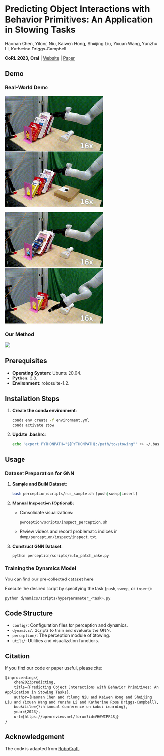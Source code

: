 # Predicting Object Interactions with Behavior Primitives: An Application in Stowing Tasks
Haonan Chen, Yilong Niu, Kaiwen Hong, Shuijing Liu, Yixuan Wang, Yunzhu Li, Katherine Driggs-Campbell            

**CoRL 2023, Oral** | [Website](https://haonan16.github.io/stow_page/) | [Paper](https://arxiv.org/abs/2309.16873/)


## Demo

### Real-World Demo

<img src="media/bottle.gif"  width="320"  />  <img src="media/tiny.gif"  width="320"  />

<img src="media/roller.gif"  width="320"  />  <img src="media/small_shelf.gif"  width="320"  />


### Our Method

<img src="media/method.gif"  width="640"  />


## Prerequisites

- **Operating System**: Ubuntu 20.04.
- **Python**: 3.8.
- **Environment**: robosuite-1.2.


## Installation Steps

1. **Create the conda environment**:
    ```bash
    conda env create -f environment.yml
    conda activate stow
    ```

2. **Update .bashrc**:
    ```bash
    echo 'export PYTHONPATH="${PYTHONPATH}:/path/to/stowing"' >> ~/.bashrc
    ```

## Usage

### Dataset Preparation for GNN

1. **Sample and Build Dataset**:
    ```bash
    bash perception/scripts/run_sample.sh [push|sweep|insert]
    ```

2. **Manual Inspection (Optional)**:
    - Consolidate visualizations:
        ```bash
        perception/scripts/inspect_perception.sh
        ```
    - Review videos and record problematic indices in `dump/perception/inspect/inspect.txt`.

3. **Construct GNN Dataset**:
    ```bash
    python perception/scripts/auto_patch_make.py
    ```
### Training the Dynamics Model
You can find our pre-collected dataset [here](https://drive.google.com/drive/folders/1pvQMu6RRAl-iwSlXN0nhyeadwjxN6Fuo?usp=sharing).

Execute the desired script by specifying the task (`push`, `sweep`, or `insert`):
```bash
python dynamics/scripts/hyperparameter_<task>.py
```



## Code Structure

- `config/`: Configuration files for perception and dynamics.
- `dynamics/`: Scripts to train and evaluate the GNN.
- `perception/`: The perception module of Stowing.
- `utils/`: Utilities and visualization functions.


## Citation
If you find our code or paper useful, please cite:
```
@inproceedings{
    chen2023predicting,
    title={Predicting Object Interactions with Behavior Primitives: An Application in Stowing Tasks},
    author={Haonan Chen and Yilong Niu and Kaiwen Hong and Shuijing Liu and Yixuan Wang and Yunzhu Li and Katherine Rose Driggs-Campbell},
    booktitle={7th Annual Conference on Robot Learning},
    year={2023},
    url={https://openreview.net/forum?id=VH6WIPF4Sj}       
}
```


## Acknowledgement
The code is adapted from [RoboCraft](https://github.com/hshi74/robocraft).
